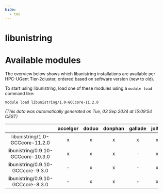 ```yaml
---
hide:
  - toc
---
```


libunistring
============

# Available modules


The overview below shows which libunistring installations are available per HPC-UGent Tier-2cluster, ordered based on software version (new to old).

To start using libunistring, load one of these modules using a `module load` command like:

```shell
module load libunistring/1.0-GCCcore-11.2.0
```

*(This data was automatically generated on Tue, 03 Sep 2024 at 15:09:54 CEST)*  

| |accelgor|doduo|donphan|gallade|joltik|shinx|skitty|
| :---: | :---: | :---: | :---: | :---: | :---: | :---: | :---: |
|libunistring/1.0-GCCcore-11.2.0|x|x|x|x|x|-|x|
|libunistring/0.9.10-GCCcore-10.3.0|x|x|x|-|x|-|x|
|libunistring/0.9.10-GCCcore-9.3.0|-|x|x|-|x|-|x|
|libunistring/0.9.10-GCCcore-8.3.0|-|x|x|-|x|-|x|
